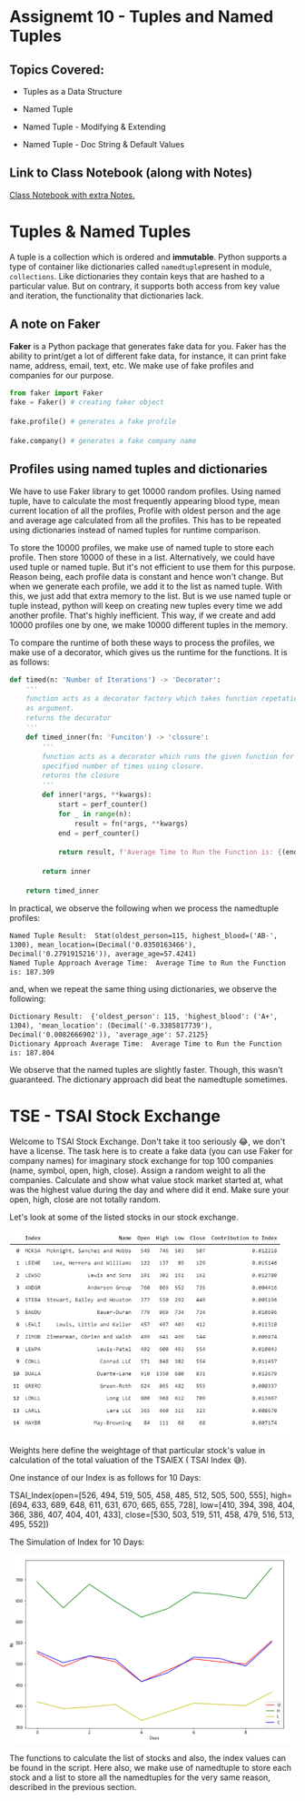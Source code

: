 # Assignemt 10 - Tuples and Named Tuples

## Topics Covered:

* Tuples as a Data Structure

* Named Tuple

* Named Tuple - Modifying & Extending

* Named Tuple - Doc String & Default Values

## Link to Class Notebook (along with Notes)

[Class Notebook with extra Notes.](https://github.com/abdksyed/EPAi/blob/master/Session10_Tuples%20and%20Named%20Tuples/notebooks/Session10_Notes.ipynb)

# Tuples & Named Tuples

A tuple is a collection which is ordered and **immutable**.  Python supports a type of container like dictionaries called `namedtuple`present in module, `collections`. Like dictionaries they contain keys that are hashed to a particular value. But on contrary, it supports both access from key value and iteration, the functionality that dictionaries lack.

## A note on Faker

**Faker** is a Python package that generates fake data for you. Faker has the ability to print/get a lot of different fake data, for instance, it can print fake name, address, email, text, etc. We make use of fake profiles and companies for our purpose.

```python
from faker import Faker
fake = Faker() # creating faker object

fake.profile() # generates a fake profile

fake.company() # generates a fake company name
```

## Profiles using named tuples and dictionaries

We have to use Faker library to get 10000 random profiles. Using named tuple, have to calculate the most frequently appearing blood type, mean current location of all the profiles, Profile with oldest person and the age and average age calculated from all the profiles. This has to be repeated using dictionaries instead of named tuples for runtime comparison.

To store the 10000 profiles, we make use of named tuple to store each profile. Then store 10000 of these in a list. Alternatively, we could have used tuple or named tuple. But it's not efficient to use them for this purpose. Reason being, each profile data is constant and hence won't change. But when we generate each profile, we add it to the list as named tuple. With this, we just add that extra memory to the list. But is we use named tuple or tuple instead, python will keep on creating new tuples every time we add another profile. That's highly inefficient. This way, if we create and add 10000 profiles one by one, we make 10000 different tuples in the memory.


To compare the runtime of both these ways to process the profiles, we make use of a decorator, which gives us the runtime for the functions. It is as follows:

```python
def timed(n: 'Number of Iterations') -> 'Decorator':
    '''
    function acts as a decorator factory which takes function repetation count
    as argument.
    returns the decorator
    '''
    def timed_inner(fn: 'Funciton') -> 'closure':
        '''
        function acts as a decorator which runs the given function for
        specified number of times using closure.
        returns the closure
        '''
        def inner(*args, **kwargs):
            start = perf_counter()
            for _ in range(n):
                result = fn(*args, **kwargs)
            end = perf_counter()

            return result, f'Average Time to Run the Function is: {(end-start)/n :.3f}'

        return inner

    return timed_inner
```

In practical, we observe the following when we process the namedtuple profiles:

```
Named Tuple Result:  Stat(oldest_person=115, highest_blood=('AB-', 1300), mean_location=(Decimal('0.0350163466'), Decimal('0.2791915216')), average_age=57.4241)
Named Tuple Approach Average Time:  Average Time to Run the Function is: 187.309
```

and, when we repeat the same thing using dictionaries, we observe the following:

```
Dictionary Result:  {'oldest_person': 115, 'highest_blood': ('A+', 1304), 'mean_location': (Decimal('-0.3385817739'), Decimal('0.0082666902')), 'average_age': 57.2125}
Dictionary Approach Average Time:  Average Time to Run the Function is: 187.804
```

We observe that the named tuples are slightly faster. Though, this wasn't guaranteed. The dictionary approach did beat the namedtuple sometimes.

# TSE - TSAI Stock Exchange

 Welcome to TSAI Stock Exchange. Don't take it too seriously 😂, we don't have a license. The task here is to create a fake data (you can use Faker for company names) for imaginary stock exchange for top 100 companies (name, symbol, open, high, close). Assign a random weight to all the companies. Calculate and show what value stock market started at, what was the highest value during the day and where did it end. Make sure your open, high, close are not totally random.

Let's look at some of the listed stocks in our stock exchange.

![](companies.PNG)

Weights here define the weightage of that particular stock's value in calculation of the total valuation of the TSAIEX ( TSAI Index 😅). 

One instance of our Index is as follows for 10 Days:

TSAI_Index(open=[526, 494, 519, 505, 458, 485, 512, 505, 500, 555], high=[694, 633, 689, 648, 611, 631, 670, 665, 655, 728], low=[410, 394, 398, 404, 366, 386, 407, 404, 401, 433], close=[530, 503, 519, 511, 458, 479, 516, 513, 495, 552])

The Simulation of Index for 10 Days:

![](simulation.PNG)

The functions to calculate the list of stocks and also, the index values can be found in the script. Here also, we make use of namedtuple to store each stock and a list to store all the namedtuples for the very same reason, described in the previous section.